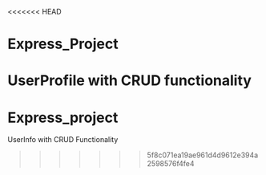 <<<<<<< HEAD
# Express_Project
UserProfile with CRUD functionality
=======
# Express_project
UserInfo with CRUD Functionality
>>>>>>> 5f8c071ea19ae961d4d9612e394a2598576f4fe4
